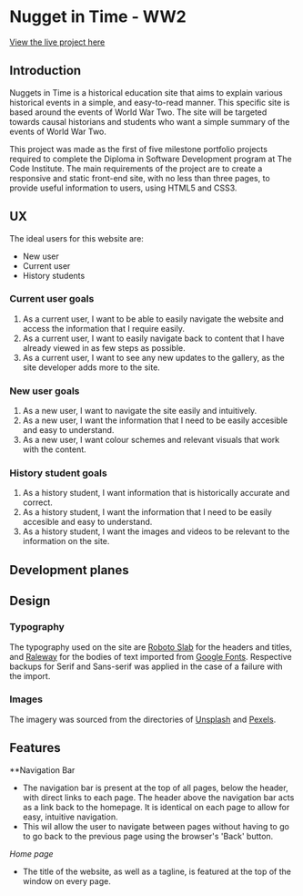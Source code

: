 # Nugget in Time - WW2

[View the live project here](https://martina-e.github.io/nugget-in-time/index.html)

## Introduction
Nuggets in Time is a historical education site that aims to explain various historical events in a simple, and easy-to-read manner. This specific site is based around the events of World War Two. The site will be targeted towards causal historians and students who want a simple summary of the events of World War Two. 

This project was made as the first of five milestone portfolio projects required to complete the Diploma in Software Development program at The Code Institute. The main requirements of the project are to create a responsive and static front-end site, with no less than three pages, to provide useful information to users, using HTML5 and CSS3. 

## UX 
The ideal users for this website are:
- New user
- Current user 
- History students

### Current user goals
1. As a current user, I want to be able to easily navigate the website and access the information that I require easily. 
2. As a current user, I want to easily navigate back to content that I have already viewed in as few steps as possible. 
3. As a current user, I want to see any new updates to the gallery, as the site developer adds more to the site. 

### New user goals
1. As a new user, I want to navigate the site easily and intuitively. 
2. As a new user, I want the information that I need to be easily accesible and easy to understand. 
3. As a new user, I want colour schemes and relevant visuals that work with the content. 

### History student goals
1. As a history student, I want information that is historically accurate and correct.
2. As a history student, I want the information that I need to be easily accesible and easy to understand. 
3. As a history student, I want the images and videos to be relevant to the information on the site. 

## Development planes

## Design
### Typography
The typography used on the site are [Roboto Slab](https://fonts.google.com/specimen/Roboto+Slab) for the headers and titles, and [Raleway](https://fonts.google.com/specimen/Raleway) for the bodies of text imported from [Google Fonts](https://fonts.google.com/). Respective backups for Serif and Sans-serif was applied in the case of a failure with the import. 

### Images
The imagery was sourced from the directories of [Unsplash](https://unsplash.com/) and [Pexels](https://www.pexels.com/). 

## Features
**Navigation Bar
+ The navigation bar is present at the top of all pages, below the header, with direct links to each page. The header above the navigation bar acts as a link back to the homepage. It is identical on each page to allow for easy, intuitive navigation. 
+ This wil allow the user to navigate between pages without having to go to go back to the previous page using the browser's 'Back' button.

*Home page*
- The title of the website, as well as a tagline, is featured at the top of the window on every page. 
